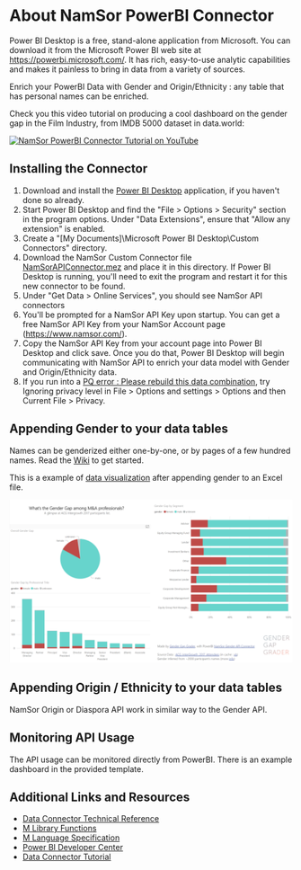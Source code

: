 # About NamSor PowerBI Connector
Power BI Desktop is a free, stand-alone application from Microsoft. You can download it from the Microsoft Power BI web site at https://powerbi.microsoft.com/. It has rich, easy-to-use analytic capabilities and makes it painless to bring in data from a variety of sources.

Enrich your PowerBI Data with Gender and Origin/Ethnicity : any table that has personal names can be enriched.

Check you this video tutorial on producing a cool dashboard on the gender gap in the Film Industry, from IMDB 5000 dataset in data.world:

[![NamSor PowerBI Connector Tutorial on YouTube](http://img.youtube.com/vi/YZ__4MPqNkw/0.jpg)](http://www.youtube.com/watch?v=YZ__4MPqNkw "NamSor PowerBI Connector Tutorial on YouTube")

## Installing the Connector

1. Download and install the [Power BI Desktop](https://powerbi.microsoft.com/en-us/desktop/) application, if you haven't done so already.
2. Start Power BI Desktop and find the "File > Options > Security" section in the program options. Under "Data Extensions", ensure that "Allow any extension" is enabled.
3. Create a "[My Documents]\Microsoft Power BI Desktop\Custom Connectors" directory.
4. Download the NamSor Custom Connector file [NamSorAPIConnector.mez](https://github.com/namsor/namsor-powerbi-connector/releases) and place it in this directory. If Power BI Desktop is running, you'll need to exit the program and restart it for this new connector to be found.
5. Under "Get Data > Online Services", you should see NamSor API connectors
6. You'll be prompted for a NamSor API Key upon startup. You can get a free NamSor API Key from your NamSor Account page (https://www.namsor.com/).
7. Copy the NamSor API Key from your account page into Power BI Desktop and click save. Once you do that, Power BI Desktop will begin communicating with NamSor API to enrich your data model with Gender and Origin/Ethnicity data. 
8. If you run into a [PQ error : Please rebuild this data combination](https://github.com/namsor/namsor-powerbi-connector/issues/1), try Ignoring privacy level in File > Options and settings > Options and then Current File > Privacy.

## Appending Gender to your data tables
Names can be genderized either one-by-one, or by pages of a few hundred names. Read the [Wiki](https://github.com/namsor/namsor-powerbi-connector/wiki "Get Started") to get started.

This is a example of [data visualization](https://app.powerbi.com/view?r=eyJrIjoiMmZkZjhiNTYtMzZkYi00ODk3LWFmMjAtMzhhNjQzOGU3M2IyIiwidCI6ImYzN2YxMjc3LTJiZTEtNDdjZi1hNGJmLTQ0MjJiMWM4YTU0MiIsImMiOjl9 "Gender Gap among M&A professionals") after appending gender to an Excel file.

![GenderGap](https://github.com/namsor/namsor-powerbi-connector/blob/master/img/2017_GenderGap_in_MandA_v1.png)

## Appending Origin / Ethnicity to your data tables
NamSor Origin or Diaspora API work in similar way to the Gender API.

## Monitoring API Usage
The API usage can be monitored directly from PowerBI. There is an example dashboard in the provided template.

## Additional Links and Resources
* [Data Connector Technical Reference](https://github.com/Microsoft/DataConnectors)
* [M Library Functions](https://msdn.microsoft.com/library/mt253322.aspx)
* [M Language Specification](https://msdn.microsoft.com/library/mt807488.aspx)
* [Power BI Developer Center](https://powerbi.microsoft.com/developers/)
* [Data Connector Tutorial](https://github.com/Microsoft/DataConnectors/tree/master/samples/TripPin)
